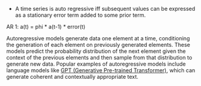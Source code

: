 - A time series is auto regressive iff subsequent values can be expressed as a stationary error term added to some prior term.

AR 1:    a(t) = phi * a(t-1) * error(t)


Autoregressive models generate data one element at a time, conditioning the generation of each element on previously generated elements. These models predict the probability distribution of the next element given the context of the previous elements and then sample from that distribution to generate new data. Popular examples of autoregressive models include language models like [GPT (Generative Pre-trained Transformer)](https://insights2techinfo.com/generative-pre-trained-transformer/), which can generate coherent and contextually appropriate text.